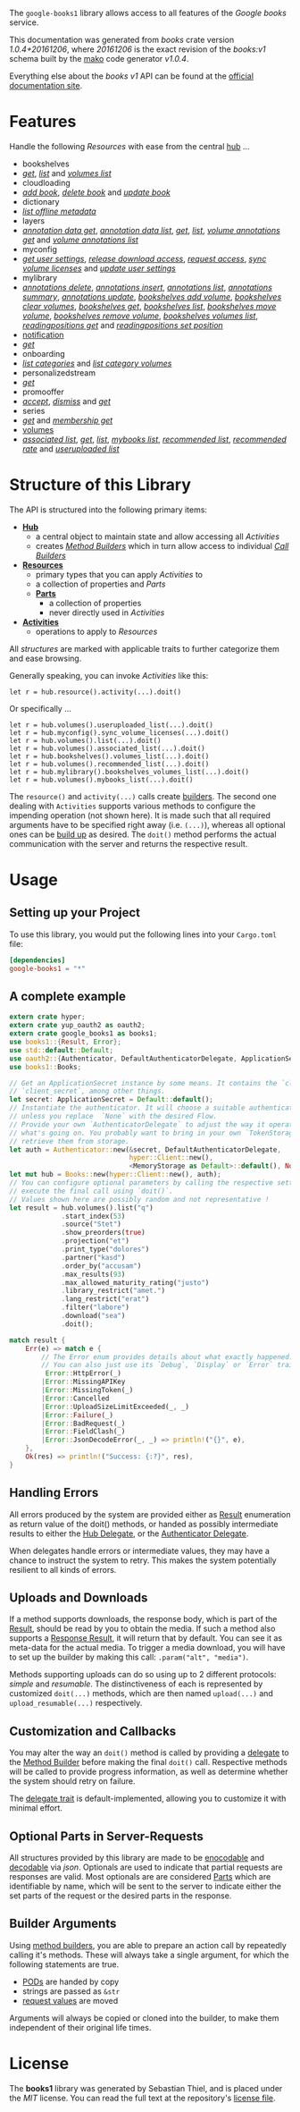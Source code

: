 <!---
DO NOT EDIT !
This file was generated automatically from 'src/mako/api/README.md.mako'
DO NOT EDIT !
-->
The `google-books1` library allows access to all features of the *Google books* service.

This documentation was generated from *books* crate version *1.0.4+20161206*, where *20161206* is the exact revision of the *books:v1* schema built by the [mako](http://www.makotemplates.org/) code generator *v1.0.4*.

Everything else about the *books* *v1* API can be found at the
[official documentation site](https://developers.google.com/books/docs/v1/getting_started).
# Features

Handle the following *Resources* with ease from the central [hub](https://docs.rs/google-books1/1.0.4+20161206/google_books1/struct.Books.html) ... 

* bookshelves
 * [*get*](https://docs.rs/google-books1/1.0.4+20161206/google_books1/struct.BookshelveGetCall.html), [*list*](https://docs.rs/google-books1/1.0.4+20161206/google_books1/struct.BookshelveListCall.html) and [*volumes list*](https://docs.rs/google-books1/1.0.4+20161206/google_books1/struct.BookshelveVolumeListCall.html)
* cloudloading
 * [*add book*](https://docs.rs/google-books1/1.0.4+20161206/google_books1/struct.CloudloadingAddBookCall.html), [*delete book*](https://docs.rs/google-books1/1.0.4+20161206/google_books1/struct.CloudloadingDeleteBookCall.html) and [*update book*](https://docs.rs/google-books1/1.0.4+20161206/google_books1/struct.CloudloadingUpdateBookCall.html)
* dictionary
 * [*list offline metadata*](https://docs.rs/google-books1/1.0.4+20161206/google_books1/struct.DictionaryListOfflineMetadataCall.html)
* layers
 * [*annotation data get*](https://docs.rs/google-books1/1.0.4+20161206/google_books1/struct.LayerAnnotationDataGetCall.html), [*annotation data list*](https://docs.rs/google-books1/1.0.4+20161206/google_books1/struct.LayerAnnotationDataListCall.html), [*get*](https://docs.rs/google-books1/1.0.4+20161206/google_books1/struct.LayerGetCall.html), [*list*](https://docs.rs/google-books1/1.0.4+20161206/google_books1/struct.LayerListCall.html), [*volume annotations get*](https://docs.rs/google-books1/1.0.4+20161206/google_books1/struct.LayerVolumeAnnotationGetCall.html) and [*volume annotations list*](https://docs.rs/google-books1/1.0.4+20161206/google_books1/struct.LayerVolumeAnnotationListCall.html)
* myconfig
 * [*get user settings*](https://docs.rs/google-books1/1.0.4+20161206/google_books1/struct.MyconfigGetUserSettingCall.html), [*release download access*](https://docs.rs/google-books1/1.0.4+20161206/google_books1/struct.MyconfigReleaseDownloadAccesCall.html), [*request access*](https://docs.rs/google-books1/1.0.4+20161206/google_books1/struct.MyconfigRequestAccesCall.html), [*sync volume licenses*](https://docs.rs/google-books1/1.0.4+20161206/google_books1/struct.MyconfigSyncVolumeLicenseCall.html) and [*update user settings*](https://docs.rs/google-books1/1.0.4+20161206/google_books1/struct.MyconfigUpdateUserSettingCall.html)
* mylibrary
 * [*annotations delete*](https://docs.rs/google-books1/1.0.4+20161206/google_books1/struct.MylibraryAnnotationDeleteCall.html), [*annotations insert*](https://docs.rs/google-books1/1.0.4+20161206/google_books1/struct.MylibraryAnnotationInsertCall.html), [*annotations list*](https://docs.rs/google-books1/1.0.4+20161206/google_books1/struct.MylibraryAnnotationListCall.html), [*annotations summary*](https://docs.rs/google-books1/1.0.4+20161206/google_books1/struct.MylibraryAnnotationSummaryCall.html), [*annotations update*](https://docs.rs/google-books1/1.0.4+20161206/google_books1/struct.MylibraryAnnotationUpdateCall.html), [*bookshelves add volume*](https://docs.rs/google-books1/1.0.4+20161206/google_books1/struct.MylibraryBookshelveAddVolumeCall.html), [*bookshelves clear volumes*](https://docs.rs/google-books1/1.0.4+20161206/google_books1/struct.MylibraryBookshelveClearVolumeCall.html), [*bookshelves get*](https://docs.rs/google-books1/1.0.4+20161206/google_books1/struct.MylibraryBookshelveGetCall.html), [*bookshelves list*](https://docs.rs/google-books1/1.0.4+20161206/google_books1/struct.MylibraryBookshelveListCall.html), [*bookshelves move volume*](https://docs.rs/google-books1/1.0.4+20161206/google_books1/struct.MylibraryBookshelveMoveVolumeCall.html), [*bookshelves remove volume*](https://docs.rs/google-books1/1.0.4+20161206/google_books1/struct.MylibraryBookshelveRemoveVolumeCall.html), [*bookshelves volumes list*](https://docs.rs/google-books1/1.0.4+20161206/google_books1/struct.MylibraryBookshelveVolumeListCall.html), [*readingpositions get*](https://docs.rs/google-books1/1.0.4+20161206/google_books1/struct.MylibraryReadingpositionGetCall.html) and [*readingpositions set position*](https://docs.rs/google-books1/1.0.4+20161206/google_books1/struct.MylibraryReadingpositionSetPositionCall.html)
* [notification](https://docs.rs/google-books1/1.0.4+20161206/google_books1/struct.Notification.html)
 * [*get*](https://docs.rs/google-books1/1.0.4+20161206/google_books1/struct.NotificationGetCall.html)
* onboarding
 * [*list categories*](https://docs.rs/google-books1/1.0.4+20161206/google_books1/struct.OnboardingListCategoryCall.html) and [*list category volumes*](https://docs.rs/google-books1/1.0.4+20161206/google_books1/struct.OnboardingListCategoryVolumeCall.html)
* personalizedstream
 * [*get*](https://docs.rs/google-books1/1.0.4+20161206/google_books1/struct.PersonalizedstreamGetCall.html)
* promooffer
 * [*accept*](https://docs.rs/google-books1/1.0.4+20161206/google_books1/struct.PromoofferAcceptCall.html), [*dismiss*](https://docs.rs/google-books1/1.0.4+20161206/google_books1/struct.PromoofferDismisCall.html) and [*get*](https://docs.rs/google-books1/1.0.4+20161206/google_books1/struct.PromoofferGetCall.html)
* series
 * [*get*](https://docs.rs/google-books1/1.0.4+20161206/google_books1/struct.SeryGetCall.html) and [*membership get*](https://docs.rs/google-books1/1.0.4+20161206/google_books1/struct.SeryMembershipGetCall.html)
* [volumes](https://docs.rs/google-books1/1.0.4+20161206/google_books1/struct.Volume.html)
 * [*associated list*](https://docs.rs/google-books1/1.0.4+20161206/google_books1/struct.VolumeAssociatedListCall.html), [*get*](https://docs.rs/google-books1/1.0.4+20161206/google_books1/struct.VolumeGetCall.html), [*list*](https://docs.rs/google-books1/1.0.4+20161206/google_books1/struct.VolumeListCall.html), [*mybooks list*](https://docs.rs/google-books1/1.0.4+20161206/google_books1/struct.VolumeMybookListCall.html), [*recommended list*](https://docs.rs/google-books1/1.0.4+20161206/google_books1/struct.VolumeRecommendedListCall.html), [*recommended rate*](https://docs.rs/google-books1/1.0.4+20161206/google_books1/struct.VolumeRecommendedRateCall.html) and [*useruploaded list*](https://docs.rs/google-books1/1.0.4+20161206/google_books1/struct.VolumeUseruploadedListCall.html)




# Structure of this Library

The API is structured into the following primary items:

* **[Hub](https://docs.rs/google-books1/1.0.4+20161206/google_books1/struct.Books.html)**
    * a central object to maintain state and allow accessing all *Activities*
    * creates [*Method Builders*](https://docs.rs/google-books1/1.0.4+20161206/google_books1/trait.MethodsBuilder.html) which in turn
      allow access to individual [*Call Builders*](https://docs.rs/google-books1/1.0.4+20161206/google_books1/trait.CallBuilder.html)
* **[Resources](https://docs.rs/google-books1/1.0.4+20161206/google_books1/trait.Resource.html)**
    * primary types that you can apply *Activities* to
    * a collection of properties and *Parts*
    * **[Parts](https://docs.rs/google-books1/1.0.4+20161206/google_books1/trait.Part.html)**
        * a collection of properties
        * never directly used in *Activities*
* **[Activities](https://docs.rs/google-books1/1.0.4+20161206/google_books1/trait.CallBuilder.html)**
    * operations to apply to *Resources*

All *structures* are marked with applicable traits to further categorize them and ease browsing.

Generally speaking, you can invoke *Activities* like this:

```Rust,ignore
let r = hub.resource().activity(...).doit()
```

Or specifically ...

```ignore
let r = hub.volumes().useruploaded_list(...).doit()
let r = hub.myconfig().sync_volume_licenses(...).doit()
let r = hub.volumes().list(...).doit()
let r = hub.volumes().associated_list(...).doit()
let r = hub.bookshelves().volumes_list(...).doit()
let r = hub.volumes().recommended_list(...).doit()
let r = hub.mylibrary().bookshelves_volumes_list(...).doit()
let r = hub.volumes().mybooks_list(...).doit()
```

The `resource()` and `activity(...)` calls create [builders][builder-pattern]. The second one dealing with `Activities` 
supports various methods to configure the impending operation (not shown here). It is made such that all required arguments have to be 
specified right away (i.e. `(...)`), whereas all optional ones can be [build up][builder-pattern] as desired.
The `doit()` method performs the actual communication with the server and returns the respective result.

# Usage

## Setting up your Project

To use this library, you would put the following lines into your `Cargo.toml` file:

```toml
[dependencies]
google-books1 = "*"
```

## A complete example

```Rust
extern crate hyper;
extern crate yup_oauth2 as oauth2;
extern crate google_books1 as books1;
use books1::{Result, Error};
use std::default::Default;
use oauth2::{Authenticator, DefaultAuthenticatorDelegate, ApplicationSecret, MemoryStorage};
use books1::Books;

// Get an ApplicationSecret instance by some means. It contains the `client_id` and 
// `client_secret`, among other things.
let secret: ApplicationSecret = Default::default();
// Instantiate the authenticator. It will choose a suitable authentication flow for you, 
// unless you replace  `None` with the desired Flow.
// Provide your own `AuthenticatorDelegate` to adjust the way it operates and get feedback about 
// what's going on. You probably want to bring in your own `TokenStorage` to persist tokens and
// retrieve them from storage.
let auth = Authenticator::new(&secret, DefaultAuthenticatorDelegate,
                              hyper::Client::new(),
                              <MemoryStorage as Default>::default(), None);
let mut hub = Books::new(hyper::Client::new(), auth);
// You can configure optional parameters by calling the respective setters at will, and
// execute the final call using `doit()`.
// Values shown here are possibly random and not representative !
let result = hub.volumes().list("q")
             .start_index(53)
             .source("Stet")
             .show_preorders(true)
             .projection("et")
             .print_type("dolores")
             .partner("kasd")
             .order_by("accusam")
             .max_results(93)
             .max_allowed_maturity_rating("justo")
             .library_restrict("amet.")
             .lang_restrict("erat")
             .filter("labore")
             .download("sea")
             .doit();

match result {
    Err(e) => match e {
        // The Error enum provides details about what exactly happened.
        // You can also just use its `Debug`, `Display` or `Error` traits
         Error::HttpError(_)
        |Error::MissingAPIKey
        |Error::MissingToken(_)
        |Error::Cancelled
        |Error::UploadSizeLimitExceeded(_, _)
        |Error::Failure(_)
        |Error::BadRequest(_)
        |Error::FieldClash(_)
        |Error::JsonDecodeError(_, _) => println!("{}", e),
    },
    Ok(res) => println!("Success: {:?}", res),
}

```
## Handling Errors

All errors produced by the system are provided either as [Result](https://docs.rs/google-books1/1.0.4+20161206/google_books1/enum.Result.html) enumeration as return value of 
the doit() methods, or handed as possibly intermediate results to either the 
[Hub Delegate](https://docs.rs/google-books1/1.0.4+20161206/google_books1/trait.Delegate.html), or the [Authenticator Delegate](https://docs.rs/yup-oauth2/*/yup_oauth2/trait.AuthenticatorDelegate.html).

When delegates handle errors or intermediate values, they may have a chance to instruct the system to retry. This 
makes the system potentially resilient to all kinds of errors.

## Uploads and Downloads
If a method supports downloads, the response body, which is part of the [Result](https://docs.rs/google-books1/1.0.4+20161206/google_books1/enum.Result.html), should be
read by you to obtain the media.
If such a method also supports a [Response Result](https://docs.rs/google-books1/1.0.4+20161206/google_books1/trait.ResponseResult.html), it will return that by default.
You can see it as meta-data for the actual media. To trigger a media download, you will have to set up the builder by making
this call: `.param("alt", "media")`.

Methods supporting uploads can do so using up to 2 different protocols: 
*simple* and *resumable*. The distinctiveness of each is represented by customized 
`doit(...)` methods, which are then named `upload(...)` and `upload_resumable(...)` respectively.

## Customization and Callbacks

You may alter the way an `doit()` method is called by providing a [delegate](https://docs.rs/google-books1/1.0.4+20161206/google_books1/trait.Delegate.html) to the 
[Method Builder](https://docs.rs/google-books1/1.0.4+20161206/google_books1/trait.CallBuilder.html) before making the final `doit()` call. 
Respective methods will be called to provide progress information, as well as determine whether the system should 
retry on failure.

The [delegate trait](https://docs.rs/google-books1/1.0.4+20161206/google_books1/trait.Delegate.html) is default-implemented, allowing you to customize it with minimal effort.

## Optional Parts in Server-Requests

All structures provided by this library are made to be [enocodable](https://docs.rs/google-books1/1.0.4+20161206/google_books1/trait.RequestValue.html) and 
[decodable](https://docs.rs/google-books1/1.0.4+20161206/google_books1/trait.ResponseResult.html) via *json*. Optionals are used to indicate that partial requests are responses 
are valid.
Most optionals are are considered [Parts](https://docs.rs/google-books1/1.0.4+20161206/google_books1/trait.Part.html) which are identifiable by name, which will be sent to 
the server to indicate either the set parts of the request or the desired parts in the response.

## Builder Arguments

Using [method builders](https://docs.rs/google-books1/1.0.4+20161206/google_books1/trait.CallBuilder.html), you are able to prepare an action call by repeatedly calling it's methods.
These will always take a single argument, for which the following statements are true.

* [PODs][wiki-pod] are handed by copy
* strings are passed as `&str`
* [request values](https://docs.rs/google-books1/1.0.4+20161206/google_books1/trait.RequestValue.html) are moved

Arguments will always be copied or cloned into the builder, to make them independent of their original life times.

[wiki-pod]: http://en.wikipedia.org/wiki/Plain_old_data_structure
[builder-pattern]: http://en.wikipedia.org/wiki/Builder_pattern
[google-go-api]: https://github.com/google/google-api-go-client

# License
The **books1** library was generated by Sebastian Thiel, and is placed 
under the *MIT* license.
You can read the full text at the repository's [license file][repo-license].

[repo-license]: https://github.com/Byron/google-apis-rsblob/master/LICENSE.md
